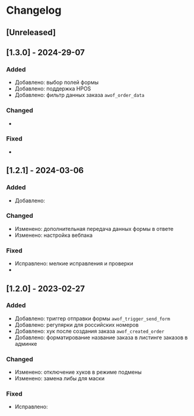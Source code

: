 # Changelog

## [Unreleased]

## [1.3.0] - 2024-29-07

### Added
- Добавлено: выбор полей формы
- Добавлено: поддержка HPOS
- Добавлено: фильтр данных заказа `awof_order_data`

### Changed
- 


### Fixed
- 


## [1.2.1] - 2024-03-06

### Added
- Добавлено: 

### Changed
- Изменено: дополнительная передача данных формы в ответе
- Изменено: настройка вебпака

### Fixed
- Исправлено: мелкие исправления и проверки
- 

## [1.2.0] - 2023-02-27

### Added
- Добавлено: триггер отправки формы `awof_trigger_send_form`
- Добавлено: регулярки для российских номеров
- Добавлено: хук после создания заказа `awof_created_order`
- Добавлено: форматирование название заказа в листинге заказов в админке

### Changed
- Изменено: отключение хуков в режиме подмены
- Изменено: замена либы для маски

### Fixed
- Исправлено:




